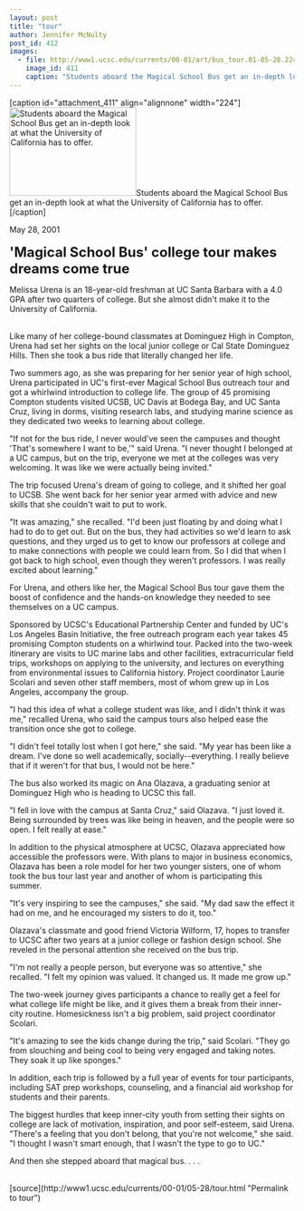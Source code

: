 ```yaml
---
layout: post
title: "tour"
author: Jennifer McNulty
post_id: 412
images:
  - file: http://www1.ucsc.edu/currents/00-01/art/bus_tour.01-05-28.224.jpg
    image_id: 411
    caption: "Students aboard the Magical School Bus get an in-depth look at what the University of California has to offer."
---
```


[caption id="attachment_411" align="alignnone" width="224"]<a href="http://localhost/mysite/wp-content/uploads/2001/05/bus_tour.01-05-28.224.jpg"><img class="size-full wp-image-411" src="http://localhost/mysite/wp-content/uploads/2001/05/bus_tour.01-05-28.224.jpg" alt="Students aboard the Magical School Bus get an in-depth look at what the University of California has to offer." width="224" height="156" /></a>Students aboard the Magical School Bus get an in-depth look at what the University of California has to offer.[/caption]
<p>
  May 28, 2001<br>
  <br>
  <font size="5"><b>'Magical School Bus' college tour makes dreams come true</b></font>
</p>
<p>
  Melissa Urena is an 18-year-old freshman at UC Santa Barbara with a 4.0 GPA after two quarters of college. But she almost didn't make it to the University of California.<br>
</p><br>
Like many of her college-bound classmates at Dominguez High in Compton, Urena had set her sights on the local junior college or Cal State Dominguez Hills. Then she took a bus ride that literally changed her life.
<p>
  Two summers ago, as she was preparing for her senior year of high school, Urena participated in UC's first-ever Magical School Bus outreach tour and got a whirlwind introduction to college life. The group of 45 promising Compton students visited UCSB, UC Davis at Bodega Bay, and UC Santa Cruz, living in dorms, visiting research labs, and studying marine science as they dedicated two weeks to learning about college.
</p>
<p>
  "If not for the bus ride, I never would've seen the campuses and thought 'That's somewhere I want to be,'" said Urena. "I never thought I belonged at a UC campus, but on the trip, everyone we met at the colleges was very welcoming. It was like we were actually being invited."
</p>
<p>
  The trip focused Urena's dream of going to college, and it shifted her goal to UCSB. She went back for her senior year armed with advice and new skills that she couldn't wait to put to work.
</p>
<p>
  "It was amazing," she recalled. "I'd been just floating by and doing what I had to do to get out. But on the bus, they had activities so we'd learn to ask questions, and they urged us to get to know our professors at college and to make connections with people we could learn from. So I did that when I got back to high school, even though they weren't professors. I was really excited about learning."
</p>
<p>
  For Urena, and others like her, the Magical School Bus tour gave them the boost of confidence and the hands-on knowledge they needed to see themselves on a UC campus.
</p>
<p>
  Sponsored by UCSC's Educational Partnership Center and funded by UC's Los Angeles Basin Initiative, the free outreach program each year takes 45 promising Compton students on a whirlwind tour. Packed into the two-week itinerary are visits to UC marine labs and other facilities, extracurricular field trips, workshops on applying to the university, and lectures on everything from environmental issues to California history. Project coordinator Laurie Scolari and seven other staff members, most of whom grew up in Los Angeles, accompany the group.
</p>
<p>
  "I had this idea of what a college student was like, and I didn't think it was me," recalled Urena, who said the campus tours also helped ease the transition once she got to college.
</p>
<p>
  "I didn't feel totally lost when I got here," she said. "My year has been like a dream. I've done so well academically, socially--everything. I really believe that if it weren't for that bus, I would not be here."
</p>
<p>
  The bus also worked its magic on Ana Olazava, a graduating senior at Dominguez High who is heading to UCSC this fall.
</p>
<p>
  "I fell in love with the campus at Santa Cruz," said Olazava. "I just loved it. Being surrounded by trees was like being in heaven, and the people were so open. I felt really at ease."
</p>
<p>
  In addition to the physical atmosphere at UCSC, Olazava appreciated how accessible the professors were. With plans to major in business economics, Olazava has been a role model for her two younger sisters, one of whom took the bus tour last year and another of whom is participating this summer.
</p>
<p>
  "It's very inspiring to see the campuses," she said. "My dad saw the effect it had on me, and he encouraged my sisters to do it, too."
</p>
<p>
  Olazava's classmate and good friend Victoria Wilform, 17, hopes to transfer to UCSC after two years at a junior college or fashion design school. She reveled in the personal attention she received on the bus trip.
</p>
<p>
  "I'm not really a people person, but everyone was so attentive," she recalled. "I felt my opinion was valued. It changed us. It made me grow up."
</p>
<p>
  The two-week journey gives participants a chance to really get a feel for what college life might be like, and it gives them a break from their inner-city routine. Homesickness isn't a big problem, said project coordinator Scolari.
</p>
<p>
  "It's amazing to see the kids change during the trip," said Scolari. "They go from slouching and being cool to being very engaged and taking notes. They soak it up like sponges."
</p>
<p>
  In addition, each trip is followed by a full year of events for tour participants, including SAT prep workshops, counseling, and a financial aid workshop for students and their parents.
</p>
<p>
  The biggest hurdles that keep inner-city youth from setting their sights on college are lack of motivation, inspiration, and poor self-esteem, said Urena. "There's a feeling that you don't belong, that you're not welcome," she said. "I thought I wasn't smart enough, that I wasn't the type to go to UC."
</p>
<p>
  And then she stepped aboard that magical bus. . . .<br>
  <br>

</p>
[source](http://www1.ucsc.edu/currents/00-01/05-28/tour.html "Permalink to tour")
